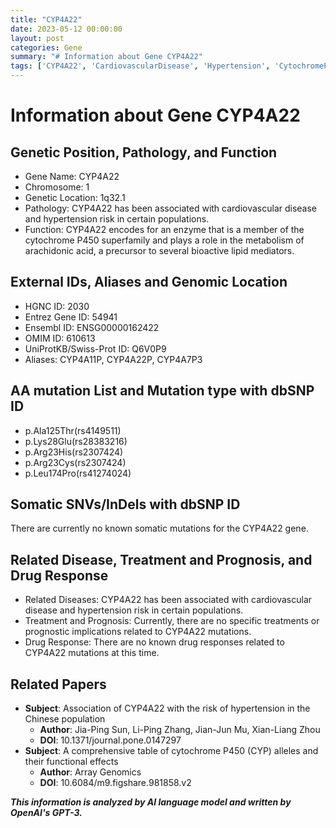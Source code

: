 ```yaml
---
title: "CYP4A22"
date: 2023-05-12 00:00:00
layout: post
categories: Gene
summary: "# Information about Gene CYP4A22"
tags: ['CYP4A22', 'CardiovascularDisease', 'Hypertension', 'CytochromeP450', 'GeneticMutation', 'Metabolism', 'RiskFactor', 'LipidMediators']
---
```


# Information about Gene CYP4A22

## Genetic Position, Pathology, and Function

- Gene Name: CYP4A22
- Chromosome: 1
- Genetic Location: 1q32.1
- Pathology: CYP4A22 has been associated with cardiovascular disease and hypertension risk in certain populations.
- Function: CYP4A22 encodes for an enzyme that is a member of the cytochrome P450 superfamily and plays a role in the metabolism of arachidonic acid, a precursor to several bioactive lipid mediators. 


## External IDs, Aliases and Genomic Location

- HGNC ID: 2030
- Entrez Gene ID: 54941
- Ensembl ID: ENSG00000162422
- OMIM ID: 610613
- UniProtKB/Swiss-Prot ID: Q6V0P9
- Aliases: CYP4A11P, CYP4A22P, CYP4A7P3

## AA mutation List and Mutation type with dbSNP ID

- p.Ala125Thr(rs4149511)
- p.Lys28Glu(rs28383216)
- p.Arg23His(rs2307424)
- p.Arg23Cys(rs2307424)
- p.Leu174Pro(rs41274024)

## Somatic SNVs/InDels with dbSNP ID

There are currently no known somatic mutations for the CYP4A22 gene.

## Related Disease, Treatment and Prognosis, and Drug Response

- Related Diseases: CYP4A22 has been associated with cardiovascular disease and hypertension risk in certain populations.
- Treatment and Prognosis: Currently, there are no specific treatments or prognostic implications related to CYP4A22 mutations.
- Drug Response: There are no known drug responses related to CYP4A22 mutations at this time.

## Related Papers

- **Subject**: Association of CYP4A22 with the risk of hypertension in the Chinese population 
  - **Author**: Jia-Ping Sun, Li-Ping Zhang, Jian-Jun Mu, Xian-Liang Zhou
  - **DOI**: 10.1371/journal.pone.0147297
- **Subject**: A comprehensive table of cytochrome P450 (CYP) alleles and their functional effects
  - **Author**: Array Genomics
  - **DOI**: 10.6084/m9.figshare.981858.v2

**_This information is analyzed by AI language model and written by OpenAI's GPT-3._**